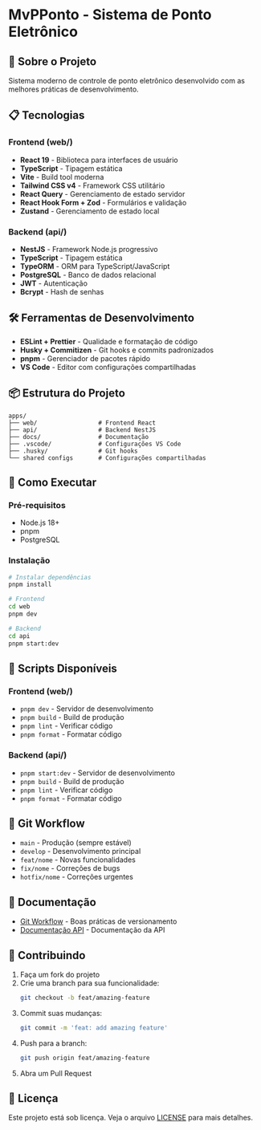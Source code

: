 # MvPPonto - Sistema de Ponto Eletrônico

## 🚀 Sobre o Projeto

Sistema moderno de controle de ponto eletrônico desenvolvido com as melhores práticas de desenvolvimento.

## 📋 Tecnologias

### Frontend (web/)
- **React 19** - Biblioteca para interfaces de usuário
- **TypeScript** - Tipagem estática
- **Vite** - Build tool moderna
- **Tailwind CSS v4** - Framework CSS utilitário
- **React Query** - Gerenciamento de estado servidor
- **React Hook Form + Zod** - Formulários e validação
- **Zustand** - Gerenciamento de estado local

### Backend (api/)
- **NestJS** - Framework Node.js progressivo
- **TypeScript** - Tipagem estática
- **TypeORM** - ORM para TypeScript/JavaScript
- **PostgreSQL** - Banco de dados relacional
- **JWT** - Autenticação
- **Bcrypt** - Hash de senhas

## 🛠️ Ferramentas de Desenvolvimento

- **ESLint + Prettier** - Qualidade e formatação de código
- **Husky + Commitizen** - Git hooks e commits padronizados
- **pnpm** - Gerenciador de pacotes rápido
- **VS Code** - Editor com configurações compartilhadas

## 📦 Estrutura do Projeto

```
apps/
├── web/                 # Frontend React
├── api/                 # Backend NestJS
├── docs/                # Documentação
├── .vscode/             # Configurações VS Code
├── .husky/              # Git hooks
└── shared configs       # Configurações compartilhadas
```

## 🚀 Como Executar

### Pré-requisitos
- Node.js 18+
- pnpm
- PostgreSQL

### Instalação
```bash
# Instalar dependências
pnpm install

# Frontend
cd web
pnpm dev

# Backend
cd api
pnpm start:dev
```

## 📝 Scripts Disponíveis

### Frontend (web/)
- `pnpm dev` - Servidor de desenvolvimento
- `pnpm build` - Build de produção
- `pnpm lint` - Verificar código
- `pnpm format` - Formatar código

### Backend (api/)
- `pnpm start:dev` - Servidor de desenvolvimento
- `pnpm build` - Build de produção
- `pnpm lint` - Verificar código
- `pnpm format` - Formatar código

## 🔄 Git Workflow

- `main` - Produção (sempre estável)
- `develop` - Desenvolvimento principal
- `feat/nome` - Novas funcionalidades
- `fix/nome` - Correções de bugs
- `hotfix/nome` - Correções urgentes

## 📖 Documentação

- [Git Workflow](./docs/GIT_WORKFLOW.md) - Boas práticas de versionamento
- [Documentação API](./api/docs/) - Documentação da API

## 🤝 Contribuindo

1. Faça um fork do projeto
2. Crie uma branch para sua funcionalidade:
   ```bash
   git checkout -b feat/amazing-feature
   ```
3. Commit suas mudanças:
   ```bash
   git commit -m 'feat: add amazing feature'
   ```
4. Push para a branch:
   ```bash
   git push origin feat/amazing-feature
   ```
5. Abra um Pull Request

## 📄 Licença

Este projeto está sob licença. Veja o arquivo [LICENSE](LICENSE) para mais detalhes.

